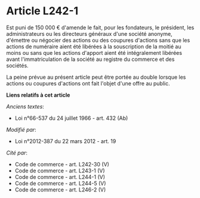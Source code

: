 # Article L242-1

Est puni de 150 000 € d'amende le fait, pour les fondateurs, le président, les administrateurs ou les directeurs généraux
d'une société anonyme, d'émettre ou négocier des actions ou des coupures d'actions sans que les actions de numéraire aient
été libérées à la souscription de la moitié au moins ou sans que les actions d'apport aient été intégralement libérées avant
l'immatriculation de la société au registre du commerce et des sociétés. 

La peine prévue au présent article peut être portée au double lorsque les actions ou coupures d'actions ont fait l'objet
d'une offre au public.

**Liens relatifs à cet article**

_Anciens textes_:

  - Loi n°66-537 du 24 juillet 1966 - art. 432 (Ab)

_Modifié par_:

  - Loi n°2012-387 du 22 mars 2012 - art. 19

_Cité par_:

  - Code de commerce - art. L242-30 (V)
  - Code de commerce - art. L243-1 (V)
  - Code de commerce - art. L244-1 (V)
  - Code de commerce - art. L244-5 (V)
  - Code de commerce - art. L246-2 (V)
